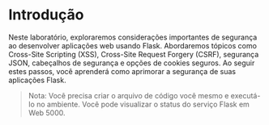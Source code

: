 # Introdução

Neste laboratório, exploraremos considerações importantes de segurança ao desenvolver aplicações web usando Flask. Abordaremos tópicos como Cross-Site Scripting (XSS), Cross-Site Request Forgery (CSRF), segurança JSON, cabeçalhos de segurança e opções de cookies seguros. Ao seguir estes passos, você aprenderá como aprimorar a segurança de suas aplicações Flask.

> Nota: Você precisa criar o arquivo de código você mesmo e executá-lo no ambiente. Você pode visualizar o status do serviço Flask em Web 5000.
